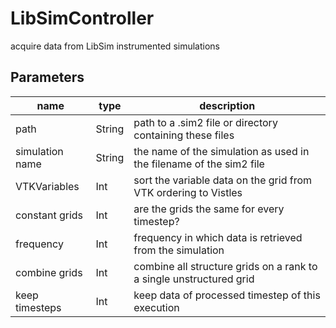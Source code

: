 LibSimController
================
acquire data from LibSim instrumented simulations

Parameters
----------
|name|type|description|
|-|-|-|
|path|String|path to a .sim2 file or directory containing these files|
|simulation name|String|the name of the simulation as used in the filename of the sim2 file |
|VTKVariables|Int|sort the variable data on the grid from VTK ordering to Vistles|
|constant grids|Int|are the grids the same for every timestep?|
|frequency|Int|frequency in which data is retrieved from the simulation|
|combine grids|Int|combine all structure grids on a rank to a single unstructured grid|
|keep timesteps|Int|keep data of processed timestep of this execution|
